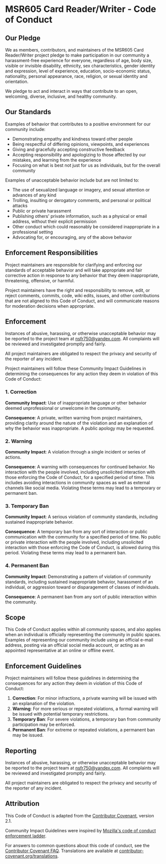 # MSR605 Card Reader/Writer - Code of Conduct

## Our Pledge

We as members, contributors, and maintainers of the MSR605 Card Reader/Writer project pledge to make participation in our community a harassment-free experience for everyone, regardless of age, body size, visible or invisible disability, ethnicity, sex characteristics, gender identity and expression, level of experience, education, socio-economic status, nationality, personal appearance, race, religion, or sexual identity and orientation.

We pledge to act and interact in ways that contribute to an open, welcoming, diverse, inclusive, and healthy community.

## Our Standards

Examples of behavior that contributes to a positive environment for our community include:

* Demonstrating empathy and kindness toward other people
* Being respectful of differing opinions, viewpoints, and experiences
* Giving and gracefully accepting constructive feedback
* Accepting responsibility and apologizing to those affected by our mistakes, and learning from the experience
* Focusing on what is best not just for us as individuals, but for the overall community

Examples of unacceptable behavior include but are not limited to:

* The use of sexualized language or imagery, and sexual attention or advances of any kind
* Trolling, insulting or derogatory comments, and personal or political attacks
* Public or private harassment
* Publishing others' private information, such as a physical or email address, without their explicit permission
* Other conduct which could reasonably be considered inappropriate in a professional setting
* Advocating for, or encouraging, any of the above behavior

## Enforcement Responsibilities

Project maintainers are responsible for clarifying and enforcing our standards of acceptable behavior and will take appropriate and fair corrective action in response to any behavior that they deem inappropriate, threatening, offensive, or harmful.

Project maintainers have the right and responsibility to remove, edit, or reject comments, commits, code, wiki edits, issues, and other contributions that are not aligned to this Code of Conduct, and will communicate reasons for moderation decisions when appropriate.

## Enforcement

Instances of abusive, harassing, or otherwise unacceptable behavior may be reported to the project team at [nsfr750@yandex.com](mailto:nsfr750@yandex.com). All complaints will be reviewed and investigated promptly and fairly.

All project maintainers are obligated to respect the privacy and security of the reporter of any incident.

Project maintainers will follow these Community Impact Guidelines in determining the consequences for any action they deem in violation of this Code of Conduct:

### 1. Correction

**Community Impact**: Use of inappropriate language or other behavior deemed unprofessional or unwelcome in the community.

**Consequence**: A private, written warning from project maintainers, providing clarity around the nature of the violation and an explanation of why the behavior was inappropriate. A public apology may be requested.

### 2. Warning

**Community Impact**: A violation through a single incident or series of actions.

**Consequence**: A warning with consequences for continued behavior. No interaction with the people involved, including unsolicited interaction with those enforcing the Code of Conduct, for a specified period of time. This includes avoiding interactions in community spaces as well as external channels like social media. Violating these terms may lead to a temporary or permanent ban.

### 3. Temporary Ban

**Community Impact**: A serious violation of community standards, including sustained inappropriate behavior.

**Consequence**: A temporary ban from any sort of interaction or public communication with the community for a specified period of time. No public or private interaction with the people involved, including unsolicited interaction with those enforcing the Code of Conduct, is allowed during this period. Violating these terms may lead to a permanent ban.

### 4. Permanent Ban

**Community Impact**: Demonstrating a pattern of violation of community standards, including sustained inappropriate behavior, harassment of an individual, or aggression toward or disparagement of classes of individuals.

**Consequence**: A permanent ban from any sort of public interaction within the community.

## Scope

This Code of Conduct applies within all community spaces, and also applies when an individual is officially representing the community in public spaces. Examples of representing our community include using an official e-mail address, posting via an official social media account, or acting as an appointed representative at an online or offline event.

## Enforcement Guidelines

Project maintainers will follow these guidelines in determining the consequences for any action they deem in violation of this Code of Conduct:

1. **Correction**: For minor infractions, a private warning will be issued with an explanation of the violation.
2. **Warning**: For more serious or repeated violations, a formal warning will be issued with potential temporary restrictions.
3. **Temporary Ban**: For severe violations, a temporary ban from community participation may be enforced.
4. **Permanent Ban**: For extreme or repeated violations, a permanent ban may be issued.

## Reporting

Instances of abusive, harassing, or otherwise unacceptable behavior may be reported to the project team at [nsfr750@yandex.com](mailto:nsfr750@yandex.com). All complaints will be reviewed and investigated promptly and fairly.

All project maintainers are obligated to respect the privacy and security of the reporter of any incident.

## Attribution

This Code of Conduct is adapted from the [Contributor Covenant][homepage], version 2.1.

Community Impact Guidelines were inspired by [Mozilla's code of conduct enforcement ladder][mozilla-coc].

For answers to common questions about this code of conduct, see the [Contributor Covenant FAQ][faq]. Translations are available at [contributor-covenant.org/translations][translations].

[homepage]: https://www.contributor-covenant.org
[mozilla-coc]: https://github.com/mozilla/diversity
[faq]: https://www.contributor-covenant.org/faq
[translations]: https://www.contributor-covenant.org/translations
